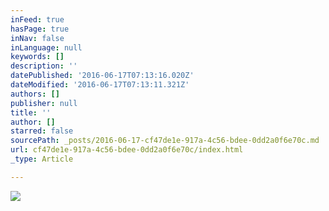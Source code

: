```yaml
---
inFeed: true
hasPage: true
inNav: false
inLanguage: null
keywords: []
description: ''
datePublished: '2016-06-17T07:13:16.020Z'
dateModified: '2016-06-17T07:13:11.321Z'
authors: []
publisher: null
title: ''
author: []
starred: false
sourcePath: _posts/2016-06-17-cf47de1e-917a-4c56-bdee-0dd2a0f6e70c.md
url: cf47de1e-917a-4c56-bdee-0dd2a0f6e70c/index.html
_type: Article

---
```

![](https://the-grid-user-content.s3-us-west-2.amazonaws.com/8c60d2dd-fc2a-4d2b-b785-94cc948e30ce.png)